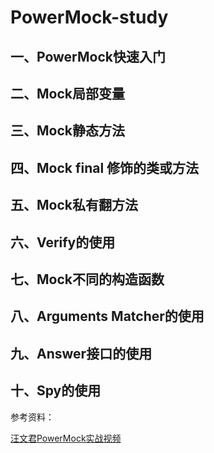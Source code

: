 # PowerMock-study
## 一、PowerMock快速入门

## 二、Mock局部变量

## 三、Mock静态方法

## 四、Mock final 修饰的类或方法

## 五、Mock私有翻方法

## 六、Verify的使用

## 七、Mock不同的构造函数

## 八、Arguments Matcher的使用

## 九、Answer接口的使用

## 十、Spy的使用

参考资料：

[汪文君PowerMock实战视频](https://www.roncoo.com/view/127)



